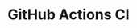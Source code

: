 # GitHub Actions CI






















































































































































































































































































































































































































































































































































































































































































































































































































































































































































































































































































































































































































































































































































































































































































































































































































































































































































































































































































